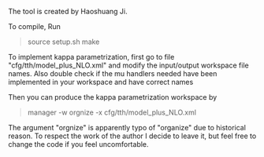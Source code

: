 The tool is created by Haoshuang Ji.

To compile, Run

> source setup.sh
> make

To implement kappa parametrization, first go to file "cfg/tth/model_plus_NLO.xml" and modify the input/output workspace file names. Also double check if the mu handlers needed have been implemented in your workspace and have correct names

Then you can produce the kappa parametrization workspace by

> manager -w orgnize -x cfg/tth/model_plus_NLO.xml

The argument "orgnize" is apparently typo of "organize" due to historical reason. To respect the work of the author I decide to leave it, but feel free to change the code if you feel uncomfortable.